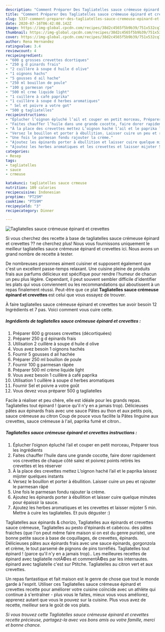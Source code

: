 ```yaml
---
description: "Comment Préparer Des Tagliatelles sauce crémeuse épinard et crevettes"
title: "Comment Préparer Des Tagliatelles sauce crémeuse épinard et crevettes"
slug: 5337-comment-preparer-des-tagliatelles-sauce-cremeuse-epinard-et-crevettes
date: 2020-07-16T06:42:08.142Z
image: https://img-global.cpcdn.com/recipes/38d2c4565f5b9b39/751x532cq70/tagliatelles-sauce-cremeuse-epinard-et-crevettes-photo-principale-de-la-recette.jpg
thumbnail: https://img-global.cpcdn.com/recipes/38d2c4565f5b9b39/751x532cq70/tagliatelles-sauce-cremeuse-epinard-et-crevettes-photo-principale-de-la-recette.jpg
cover: https://img-global.cpcdn.com/recipes/38d2c4565f5b9b39/751x532cq70/tagliatelles-sauce-cremeuse-epinard-et-crevettes-photo-principale-de-la-recette.jpg
author: Rena Hernandez
ratingvalue: 3.4
reviewcount: 4
recipeingredient:
- "600 g grosses crevettes dcortiques"
- "250 g d pinards frais"
- "2 cuillère à soupe d huile d olive"
- "1 oignons hachs"
- "5 gousses d ail hache"
- "250 ml bouillon de poule"
- "100 g parmesan rpe"
- "500 ml crme liquide light"
- "1 cuillère à café paprika"
- "1 cuillère à soupe d herbes aromatiques"
- " Sel et poivre a votre got"
- "500 g tagliatelles"
recipeinstructions:
- "Éplucher l’oignon épluché l’ail et couper en petit morceau, Préparer tous les ingrédients"
- "Faites chauffer l’huile dans une grande cocotte, faire dorer rapidement vos crevettes de chaque côté salez et poivrez points retirés les crevettes et les réserver"
- "À la place des crevettes mettez L’oignon haché l’ail et le paprika laissez mijoter quelques instants"
- "Versez le bouillon et porter à ébullition. Laisser cuire un peu et rajouter le parmesan râpé"
- "Une fois le parmesan fondu rajouter la crème."
- "Ajoutez les épinards porter à ébullition et laisser cuire quelque minutes pour épaissir la sauce."
- "Ajoutez les herbes aromatiques et les crevettes et laisser mijoter 5 min. Mettre à cuire les tagliatelles. Et puis déguster :)"
categories:
- Resep
tags:
- tagliatelles
- sauce
- crmeuse

katakunci: tagliatelles sauce crmeuse 
nutrition: 109 calories
recipecuisine: Indonesian
preptime: "PT25M"
cooktime: "PT59M"
recipeyield: "3"
recipecategory: Dinner

---
```



![Tagliatelles sauce crémeuse épinard et crevettes](https://img-global.cpcdn.com/recipes/38d2c4565f5b9b39/751x532cq70/tagliatelles-sauce-cremeuse-epinard-et-crevettes-photo-principale-de-la-recette.jpg)

Si vous cherchez des recette à base de tagliatelles sauce crémeuse épinard et crevettes ?? ne cherchez plus! Nous vous fournissons uniquement le meilleur tagliatelles sauce crémeuse épinard et crevettes ici. Nous avons un grand nombre de recette à tester.

De nombreuses personnes aiment cuisiner et supposent également que c'est un excellent passe-temps relaxant. Une cuisine pleine de produits frais aux parfums délicieux est spécifique pour rendre l'humeur de chacun un peu plus légère. Cependant, il peut souvent sembler difficile d'identifier les plats qui vous conviennent ou les recommandations qui aboutissent à un repas finalement réussi. Peut-être que ce plat <strong> Tagliatelles sauce crémeuse épinard et crevettes </strong> est celui que vous essayez de trouver.

<!--inarticleads1-->

À faire tagliatelles sauce crémeuse épinard et crevettes tue avoir besoin 12 Ingrédients et 7 pas. Voici comment vous cuire cette.

##### Ingrédients de tagliatelles sauce crémeuse épinard et crevettes :

1. Préparer 600 g grosses crevettes (décortiquées)
1. Préparer 250 g d épinards frais
1. Utilisation 2 cuillère à soupe d huile d olive
1. Vous avez besoin 1 oignons hachés
1. Fournir 5 gousses d ail hachée
1. Préparer 250 ml bouillon de poule
1. Fournir 100 g parmesan râpée
1. Préparer 500 ml crème liquide light
1. Vous avez besoin 1 cuillère à café paprika
1. Utilisation 1 cuillère à soupe d herbes aromatiques
1. Fournir  Sel et poivre a votre goût
1. Vous devez vous préparer 500 g tagliatelles


Facile à réaliser et peu chère, elle est idéale pour les grands repas. Tagliatelles tout épinard ! (parce qu&#39;il n&#39;y en a jamais trop). Délicieuses pâtes aux épinards frais avec une sauce Pâtes au thon et aux petits pois, sauce crémeuse au citron Coup de pouce vous facilite la Pâtes linguine aux crevettes, sauce crémeuse à l&#39;ail, paprika fumé et citron.. 

<!--inarticleads2-->

##### Tagliatelles sauce crémeuse épinard et crevettes instructions :

1. Éplucher l’oignon épluché l’ail et couper en petit morceau, Préparer tous les ingrédients
1. Faites chauffer l’huile dans une grande cocotte, faire dorer rapidement vos crevettes de chaque côté salez et poivrez points retirés les crevettes et les réserver
1. À la place des crevettes mettez L’oignon haché l’ail et le paprika laissez mijoter quelques instants
1. Versez le bouillon et porter à ébullition. Laisser cuire un peu et rajouter le parmesan râpé
1. Une fois le parmesan fondu rajouter la crème.
1. Ajoutez les épinards porter à ébullition et laisser cuire quelque minutes pour épaissir la sauce.
1. Ajoutez les herbes aromatiques et les crevettes et laisser mijoter 5 min. Mettre à cuire les tagliatelles. Et puis déguster :)


Tagliatelles aux épinards &amp; chorizo, Tagliatelles aux épinards et crevettes sauce crémeuse, Tagliatelles au pesto d&#39;épinards et cabécou. des pâtes fraiches (que l&#39;on peut même faire maison si on est du genre puriste), une bonne petite sauce à base de coquillages, de crevettes, épinards. Délicieuses pâtes aux épinards frais avec une sauce épinards, gorgonzola et crème, le tout parsemé de pignons de pins torréfiés. Tagliatelles tout épinard ! (parce qu&#39;il n&#39;y en a jamais trop).. Les meilleures recettes de épinard avec tagliatelle notÃ©es et commentÃ©es par les internautes. épinard avec tagliatelle c&#39;est sur Ptitche. Tagliatelles au citron vert et aux crevettes. 

<!--inarticleads1-->

<p>
Un repas fantastique et fait maison est le genre de chose que tout le monde garde à l'esprit. Utiliser ces Tagliatelles sauce crémeuse épinard et crevettes recette pour améliorer votre cuisine coïncide avec un athlète qui continue à s'entraîner - plus vous le faites, mieux vous vous améliorez, apprenez autant que vous le pouvez sur la cuisine. Plus vous avez de recette, meilleur sera le goût de vos plats.
</p>

<p>
<i>Si vous trouvez cette Tagliatelles sauce crémeuse épinard et crevettes recette précieuse, partagez-la avec vos bons amis ou votre famille, merci et bonne chance.</i>
</p>
